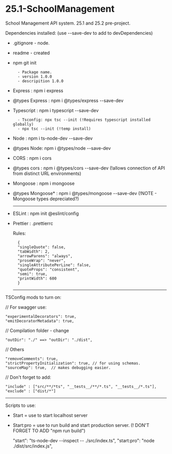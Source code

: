 # 25.1-SchoolManagement

School Management API system. 25.1 and 25.2 pre-project.

Dependencies installed: (use --save-dev to add to devDependencies)

- .gitignore - node.
- readme - created
- npm git init

        - Package name.
        - version 1.0.0
        - descripition 1.0.0

- Express : npm i express
- @types Express : npm i @types/express --save-dev

- Typescript : npm i typescript --save-dev

        - Tsconfig: npx tsc --init (!Requires typescript installed globally)
        - npx tsc --init (!temp install)

- Node : npm i ts-node-dev --save-dev
- @types Node: npm i @types/node --save-dev

- CORS : npm i cors
- @types cors : npm i @types/cors --save-dev (!allows connection of API from distinct URL environments)

- Mongoose : npm i mongoose
- @types Mongoose\* : npm i @types/mongoose --save-dev (!NOTE - Mongoose types depreciated?)

  ***

- ESLint : npm init @eslint/config
- Prettier : .prettierrc

  Rules:

        {
        "singleQuote": false,
        "tabWidth": 2,
        "arrowParens": "always",
        "proseWrap": "never",
        "singleAttributePerLine": false,
        "quoteProps": "consistent",
        "semi": true,
        "printWidth": 600
        }

  ***

TSConfig mods to turn on:

// For swagger use:

    "experimentalDecorators": true,
    "emitDecoratorMetadata": true,

// Compilation folder - change

    "outDir": "./" ==> "outDir": "./dist",

// Others

    "removeComments": true,
    "strictPropertyInitialization": true, // for using schemas.
    "sourceMap": true,  // makes debugging easier.

// Don't forget to add:

    "include" : ["src/**/*ts", "__tests__/**/*.ts", "__tests__/*.ts"],
    "exclude" : ["dist/*"]

---

Scripts to use:

- Start = use to start localhost server
- Start:pro = use to run build and start production server. (! DON'T FORGET TO ADD "npm run build")

  "start": "ts-node-dev --inspect -- ./src/index.ts", "start:pro": "node ./dist/src/index.js",
